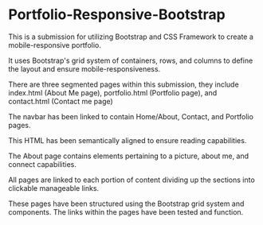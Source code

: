# Portfolio-Responsive-Bootstrap
This is a submission for utilizing Bootstrap and CSS Framework to create a mobile-responsive portfolio.

It uses Bootstrap's grid system of containers, rows, and columns to define the layout and ensure mobile-responsiveness.

There are three segmented pages within this submission, they include index.html (About Me page), portfolio.html (Portfolio page), and contact.html (Contact me page)

The navbar has been linked to contain Home/About, Contact, and Portfolio pages.

This HTML has been semantically aligned to ensure reading capabilities.

The About page contains elements pertaining to a picture, about me, and connect capabilities.

All pages are linked to each portion of content dividing up the sections into clickable manageable links.

These pages have been structured using the Bootstrap grid system and components. The links within the pages have been tested and function.